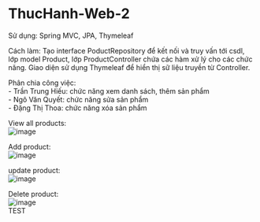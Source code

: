 # ThucHanh-Web-2
Sử dụng: Spring MVC, JPA, Thymeleaf

Cách làm: Tạo interface PoductRepository để kết nối và truy vấn tới csdl, lớp model Product, lớp ProductController chứa các hàm xử lý cho các chức năng. Giao diện sử dụng Thymeleaf để hiển thị sữ liệu truyền từ Controller.


Phân chia công việc: <br>
     - Trần Trung Hiếu: chức năng xem danh sách, thêm sản phẩm <br>
     - Ngô Văn Quyết: chức năng sửa sản phẩm <br>
     - Đặng Thị Thoa: chức năng xóa sản phẩm <br>

View all products: <br>
![image](https://user-images.githubusercontent.com/84428937/168415870-dc4a51a0-a02e-40e1-8e51-de367b30d3ae.png)<br>

Add product: <br>
![image](https://user-images.githubusercontent.com/84428937/168415928-95b34052-5d74-4766-9050-02945a072e88.png) <br>

update product: <br>
![image](https://user-images.githubusercontent.com/84428937/168415992-dd1e5720-bfc2-4913-b710-9903a053e10b.png) <br>
 
 Delete product: <br>
 ![image](https://user-images.githubusercontent.com/84428937/168416018-0021eae2-325a-459b-9462-a78c5aaa8c43.png) <br>
TEST
